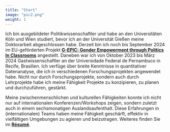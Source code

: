 ```yaml
---
title: "Start"
image: "pic2.png"
weight: 1
---
```


Ich bin ausgebildeter Politikwissenschaftler und habe an den Universitäten Köln und Wien studiert, bevor ich an der Universität Gießen meine Doktorarbeit abgeschlossen habe. Derzeit bin ich noch bis September 2024 im EU-geförderten Projekt [**G-EPIC: Gender Empowerment through Politics In Classrooms**](https://g-epic.eu) angestellt. Daneben war ich von Oktober 2023 bis März 2024 Gastwissenschaftler an der Universidade Federal de Pernambuco in Recife, Brasilien. Ich verfüge über breite Kenntnisse in quantitativer Datenanalyse, die ich in verschiedenen Forschungsprojekten angewendet habe. Nicht nur durch Forschungsprojekte, sondern auch durch Lehrprojekte habe ich meine Fähigkeit Projekte zu konzipieren, zu planen und durchzuführen, gestärkt. 

Meine zwischenmenschlichen und kulturellen Fähigkeiten konnte ich nicht nur auf internationalen Konferenzen/Workshops zeigen, sondern zuletzt auch in einem sechsmonatigen Auslandsaufenthalt. Diese Erfahrungen in (internationalen) Teams haben meine Fähigkeit geschärft, effektiv in vielfältigen Umgebungen zu agieren und beizutragen. Weiteres finden Sie im [**Résumé**](https://bpkleer.github.io/files/resume-kleer-de.pdf).

